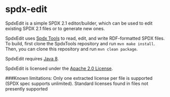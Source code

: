 # spdx-edit
SpdxEdit is a simple SPDX 2.1 editor/builder, which can be used to edit existing SPDX 2.1 files or to generate new ones. 

SpdxEdit uses [Spdx Tools](https://github.com/spdx/tools) to read, edit, and write RDF-formatted SPDX files. To build, first clone the SpdxTools repository and run ```mvn make install```. Then, you can clone this repository and run ```mvn clean package```.

SpdxEdit requires [Java 8](http://www.oracle.com/technetwork/java/javase/downloads/jre8-downloads-2133155.html).

SpdxEdit is licensed under the [Apache 2.0 License](http://www.apache.org/licenses/LICENSE-2.0).

###Known limitations:
Only one extracted license per file is supported (SPDX spec supports unlimited).
Standard licenses found in files not presently supported

